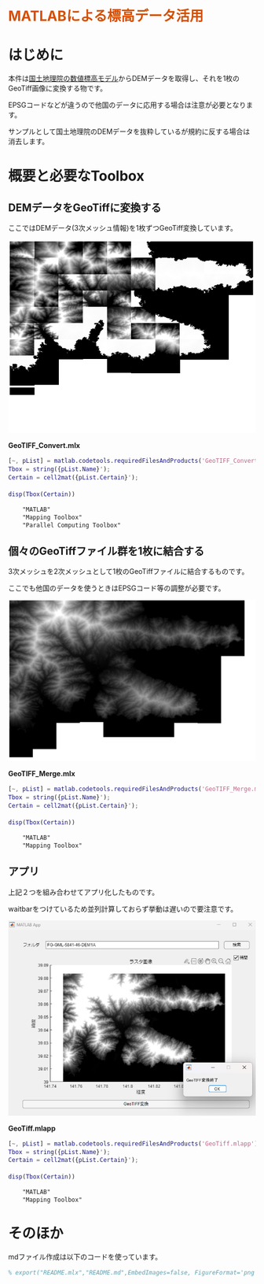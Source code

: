 
# <span style="color:rgb(213,80,0)">MATLABによる標高データ活用</span>
# はじめに

本件は[国土地理院の数値標高モデル](https://fgd.gsi.go.jp/download/menu.php)からDEMデータを取得し、それを1枚のGeoTiff画像に変換する物です。


EPSGコードなどが違うので他国のデータに応用する場合は注意が必要となります。


サンプルとして国土地理院のDEMデータを抜粋しているが規約に反する場合は消去します。

# 概要と必要なToolbox
## DEMデータをGeoTiffに変換する

ここではDEMデータ(3次メッシュ情報)を1枚ずつGeoTiff変換しています。

<p style="text-align:left"><img src="README_media/image_0.png" width="643" alt="image_0.png"></p>


**GeoTIFF_Convert.mlx**

```matlab
[~, pList] = matlab.codetools.requiredFilesAndProducts('GeoTIFF_Convert.mlx');
Tbox = string({pList.Name}');
Certain = cell2mat({pList.Certain}');

disp(Tbox(Certain))
```

```TextOutput
    "MATLAB"
    "Mapping Toolbox"
    "Parallel Computing Toolbox"
```

## 個々のGeoTiffファイル群を1枚に結合する

3次メッシュを2次メッシュとして1枚のGeoTiffファイルに結合するものです。


ここでも他国のデータを使うときはEPSGコード等の調整が必要です。

<p style="text-align:left"><img src="README_media/image_1.png" width="666" alt="image_1.png"></p>



**GeoTIFF_Merge.mlx**

```matlab
[~, pList] = matlab.codetools.requiredFilesAndProducts('GeoTIFF_Merge.mlx');
Tbox = string({pList.Name}');
Certain = cell2mat({pList.Certain}');

disp(Tbox(Certain))
```

```TextOutput
    "MATLAB"
    "Mapping Toolbox"
```

## アプリ

上記２つを組み合わせてアプリ化したものです。


waitbarをつけているため並列計算しておらず挙動は遅いので要注意です。

<p style="text-align:left"><img src="README_media/image_2.png" width="720" alt="image_2.png"></p>



**GeoTiff.mlapp**

```matlab
[~, pList] = matlab.codetools.requiredFilesAndProducts('GeoTiff.mlapp');
Tbox = string({pList.Name}');
Certain = cell2mat({pList.Certain}');

disp(Tbox(Certain))
```

```TextOutput
    "MATLAB"
    "Mapping Toolbox"
```

# そのほか

mdファイル作成は以下のコードを使っています。

```matlab
% export("README.mlx","README.md",EmbedImages=false, FigureFormat='png', Run=true);
```
